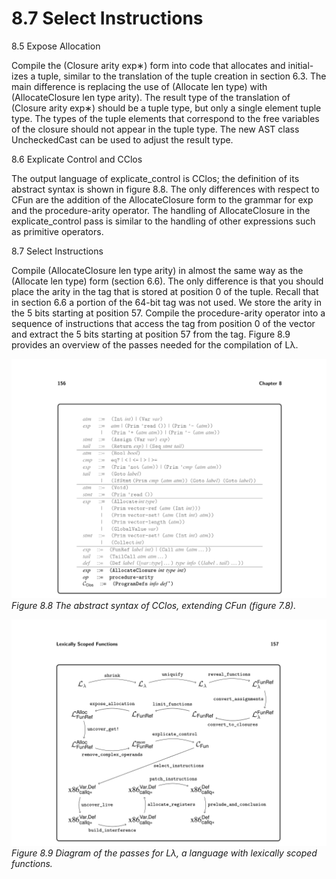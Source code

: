 # 8.7 Select Instructions

8.5 Expose Allocation

Compile the (Closure arity exp∗) form into code that allocates and initial- izes a tuple, similar to the translation of the tuple creation in section 6.3. The main difference is replacing the use of (Allocate len type) with (AllocateClosure len type arity). The result type of the translation of (Closure arity exp∗) should be a tuple type, but only a single element tuple type. The types of the tuple elements that correspond to the free variables of the closure should not appear in the tuple type. The new AST class UncheckedCast can be used to adjust the result type.

8.6 Explicate Control and CClos

The output language of explicate_control is CClos; the definition of its abstract syntax is shown in figure 8.8. The only differences with respect to CFun are the addition of the AllocateClosure form to the grammar for exp and the procedure-arity operator. The handling of AllocateClosure in the explicate_control pass is similar to the handling of other expressions such as primitive operators.

8.7 Select Instructions

Compile (AllocateClosure len type arity) in almost the same way as the (Allocate len type) form (section 6.6). The only difference is that you should place the arity in the tag that is stored at position 0 of the tuple. Recall that in section 6.6 a portion of the 64-bit tag was not used. We store the arity in the 5 bits starting at position 57. Compile the procedure-arity operator into a sequence of instructions that access the tag from position 0 of the vector and extract the 5 bits starting at position 57 from the tag. Figure 8.9 provides an overview of the passes needed for the compilation of Lλ.

![Figure 8.8 The abstract...](images/page_170_vector_388.png)
*Figure 8.8 The abstract syntax of CClos, extending CFun (figure 7.8).*

![Figure 8.9 Diagram of...](images/page_171_vector_366.png)
*Figure 8.9 Diagram of the passes for Lλ, a language with lexically scoped functions.*

